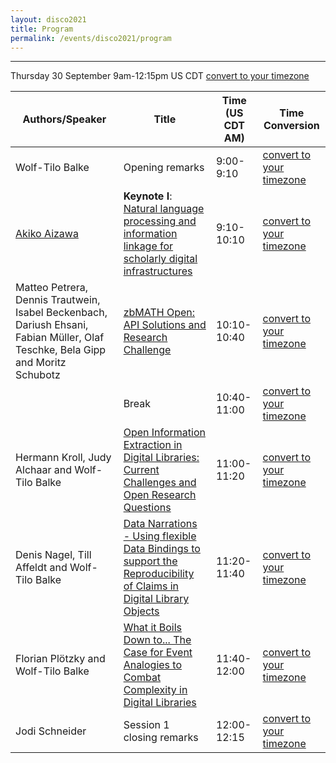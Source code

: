 ```yaml
---
layout: disco2021
title: Program
permalink: /events/disco2021/program
---
```


---
Thursday 30 September 9am-12:15pm US CDT [convert to your timezone](https://www.timeanddate.com/worldclock/fixedtime.html?iso=20210930T09&p1=5158&ah=3&am=15)

|Authors/Speaker|Title|Time (US CDT AM)|Time Conversion|
|-----------|-----------|-----------|-----------|
|Wolf-Tilo Balke|Opening remarks|9:00-9:10|[convert to your timezone](https://www.timeanddate.com/worldclock/fixedtime.html?iso=20210930T09&p1=5158&am=10)|
|[Akiko Aizawa](http://research.nii.ac.jp/~akiko/index_e.html)|**Keynote I**: [Natural language processing and information linkage for scholarly digital infrastructures](https://infoqualitylab.org/events/disco2021/keynote)|9:10-10:10|[convert to your timezone](https://www.timeanddate.com/worldclock/fixedtime.html?iso=20210930T0910&p1=3919&ah=1)|
|Matteo Petrera, Dennis Trautwein, Isabel Beckenbach, Dariush Ehsani, Fabian Müller, Olaf Teschke, Bela Gipp and Moritz Schubotz|[zbMATH Open: API Solutions and Research Challenge](http://infoqualitylab.web.illinois.edu/lab/temp/paper-1.pdf)|10:10-10:40|[convert to your timezone](https://www.timeanddate.com/worldclock/fixedtime.html?iso=20210930T1010&p1=3919&am=30)|
||Break|10:40-11:00|[convert to your timezone](https://www.timeanddate.com/worldclock/fixedtime.html?iso=20210930T1040&p1=3919&am=30)|
|Hermann Kroll, Judy Alchaar and Wolf-Tilo Balke|[Open Information Extraction in Digital Libraries: Current Challenges and Open Research Questions](http://infoqualitylab.web.illinois.edu/lab/temp/short-1.pdf)|11:00-11:20|[convert to your timezone](https://www.timeanddate.com/worldclock/fixedtime.html?iso=20210930T11&p1=3919&am=20)|
|Denis Nagel, Till Affeldt and Wolf-Tilo Balke|[Data Narrations - Using flexible Data Bindings to support the Reproducibility of Claims in Digital Library Objects](http://infoqualitylab.web.illinois.edu/lab/temp/short-2.pdf) |11:20-11:40|[convert to your timezone](https://www.timeanddate.com/worldclock/fixedtime.html?iso=20210930T1120&p1=3919&am=20)|
|Florian Plötzky and Wolf-Tilo Balke|[What it Boils Down to... The Case for Event Analogies to Combat Complexity in Digital Libraries](http://infoqualitylab.web.illinois.edu/lab/temp/short-3.pdf)|11:40-12:00|[convert to your timezone](https://www.timeanddate.com/worldclock/fixedtime.html?iso=20210930T1140&p1=3919&am=20)|
|Jodi Schneider|Session 1 closing remarks|12:00-12:15|[convert to your timezone](https://www.timeanddate.com/worldclock/fixedtime.html?iso=20210930T12&p1=3919&am=15)|

